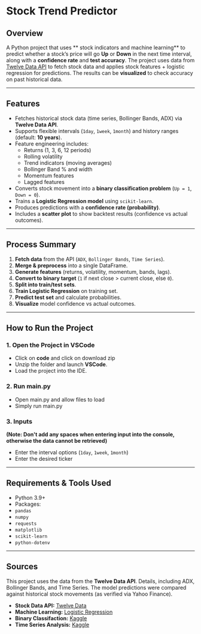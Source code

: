# Stock Trend Predictor 

## Overview 
A Python project that uses ** stock indicators and machine learning** to predict whether a stock’s price will go **Up** or **Down** in the next time interval, along with a **confidence rate** and **test accuracy**. The project uses data from [Twelve Data API](https://twelvedata.com/) to fetch stock data and applies stock features + logistic regression for predictions. The results can be **visualized** to check accuracy on past historical data.  

---

## Features
- Fetches historical stock data (time series, Bollinger Bands, ADX) via **Twelve Data API**.  
- Supports flexible intervals (`1day`, `1week`, `1month`) and history ranges (default: **10 years**).  
- Feature engineering includes:
  - Returns (1, 3, 6, 12 periods)  
  - Rolling volatility  
  - Trend indicators (moving averages)  
  - Bollinger Band % and width  
  - Momentum features  
  - Lagged features  
- Converts stock movement into a **binary classification problem** (`Up = 1`, `Down = 0`).  
- Trains a **Logistic Regression model** using `scikit-learn`.  
- Produces predictions with a **confidence rate (probability)**.  
- Includes a **scatter plot** to show backtest results (confidence vs actual outcomes).  

---

## Process Summary 
1. **Fetch data** from the API (`ADX`, `Bollinger Bands`, `Time Series`).  
2. **Merge & preprocess** into a single DataFrame.  
3. **Generate features** (returns, volatility, momentum, bands, lags).  
4. **Convert to binary target** (`1` if next close > current close, else `0`).  
5. **Split into train/test sets**.  
6. **Train Logistic Regression** on training set.  
7. **Predict test set** and calculate probabilities.  
8. **Visualize** model confidence vs actual outcomes.

---

## How to Run the Project
  ### 1. Open the Project in VSCode
  - Click on **code** and click on download zip
  - Unzip the folder and launch **VSCode**.
  - Load the project into the IDE.

  ### 2. Run main.py
  - Open main.py and allow files to load
  - Simply run main.py

  ### 3. Inputs
  **(Note: Don't add any spaces when entering input into the console, otherwise the data cannot be retrieved)**
  - Enter the interval options (`1day`, `1week`, `1month`)
  - Enter the desired ticker

---

## Requirements & Tools Used 
- Python 3.9+  
- Packages:
- `pandas`
- `numpy`
- `requests`
- `matplotlib`
- `scikit-learn`
- `python-dotenv`

---

## Sources 
This project uses the data from the **Twelve Data API**. Details, including ADX, Bollinger Bands, and Time Series. The model predictions were compared against historical stock movements (as verified via Yahoo Finance).
- **Stock Data API:** [Twelve Data](https://twelvedata.com/)
- **Machine Learning:** [Logistic Regression](https://www.w3schools.com/python/python_ml_logistic_regression.asp)
- **Binary Classifaction:** [Kaggle](https://www.kaggle.com/code/ryanholbrook/binary-classification)
- **Time Series Analysis:** [Kaggle](https://www.kaggle.com/code/prashant111/complete-guide-on-time-series-analysis-in-python)
